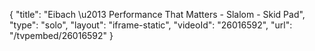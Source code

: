 {
    "title": "Eibach \u2013 Performance That Matters - Slalom - Skid Pad",
    "type": "solo",
    "layout": "iframe-static",
    "videoId": "26016592",
    "url": "\/tvpembed\/26016592"
}